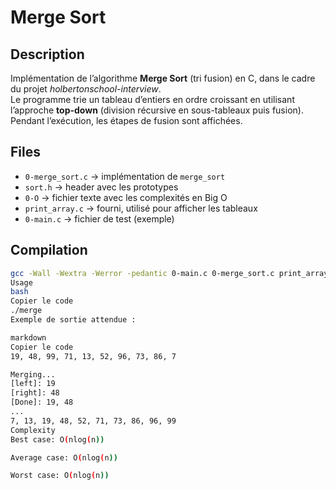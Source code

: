 # Merge Sort

## Description
Implémentation de l’algorithme **Merge Sort** (tri fusion) en C, dans le cadre du projet *holbertonschool-interview*.  
Le programme trie un tableau d’entiers en ordre croissant en utilisant l’approche **top-down** (division récursive en sous-tableaux puis fusion).  
Pendant l’exécution, les étapes de fusion sont affichées.

## Files
- `0-merge_sort.c` → implémentation de `merge_sort`
- `sort.h` → header avec les prototypes
- `0-O` → fichier texte avec les complexités en Big O
- `print_array.c` → fourni, utilisé pour afficher les tableaux
- `0-main.c` → fichier de test (exemple)

## Compilation
```bash
gcc -Wall -Wextra -Werror -pedantic 0-main.c 0-merge_sort.c print_array.c -o merge
Usage
bash
Copier le code
./merge
Exemple de sortie attendue :

markdown
Copier le code
19, 48, 99, 71, 13, 52, 96, 73, 86, 7

Merging...
[left]: 19
[right]: 48
[Done]: 19, 48
...
7, 13, 19, 48, 52, 71, 73, 86, 96, 99
Complexity
Best case: O(nlog(n))

Average case: O(nlog(n))

Worst case: O(nlog(n))
